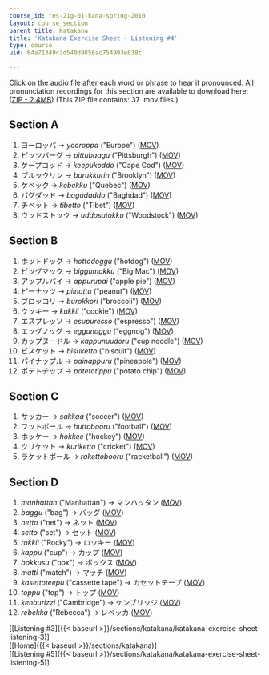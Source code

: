 ```yaml
---
course_id: res-21g-01-kana-spring-2010
layout: course_section
parent_title: Katakana
title: 'Katakana Exercise Sheet - Listening #4'
type: course
uid: 64a71349c3d540d9856ac754993e838c

---
```


Click on the audio file after each word or phrase to hear it pronounced. All pronunciation recordings for this section are available to download here: ([ZIP - 2.4MB](/coursemedia/res-21g-01-kana-spring-2010/2b0581fa7412a90ed14b0d60e07284f1_Section4.zip)) (This ZIP file contains: 37 .mov files.)

Section A
---------

1.  ヨーロッパ → _yooroppa_ ("Europe") ([MOV](http://www.archive.org/download/MITRES21F.01S10_KATAKANA_EXERCISES/4a1.mov))
2.  ピッツバーグ → _pittubaagu_ ("Pittsburgh") ([MOV](http://www.archive.org/download/MITRES21F.01S10_KATAKANA_EXERCISES/4a2.mov))
3.  ケープコッド → _keepukoddo_ ("Cape Cod") ([MOV](http://www.archive.org/download/MITRES21F.01S10_KATAKANA_EXERCISES/4a3.mov))
4.  ブルックリン → _burukkurin_ ("Brooklyn") ([MOV](http://www.archive.org/download/MITRES21F.01S10_KATAKANA_EXERCISES/4a4.mov))
5.  ケベック → _kebekku_ ("Quebec") ([MOV](http://www.archive.org/download/MITRES21F.01S10_KATAKANA_EXERCISES/4a5.mov))
6.  バグダッド → _bagudaddo_ ("Baghdad") ([MOV](http://www.archive.org/download/MITRES21F.01S10_KATAKANA_EXERCISES/4a6.mov))
7.  チベット → _tibetto_ ("Tibet") ([MOV](http://www.archive.org/download/MITRES21F.01S10_KATAKANA_EXERCISES/4a7.mov))
8.  ウッドストック → _uddosutokku_ ("Woodstock") ([MOV](http://www.archive.org/download/MITRES21F.01S10_KATAKANA_EXERCISES/4a8.mov))

Section B
---------

1.  ホットドッグ → _hottodoggu_ ("hotdog") ([MOV](http://www.archive.org/download/MITRES21F.01S10_KATAKANA_EXERCISES/4b1.mov))
2.  ビッグマック → _biggumakku_ ("Big Mac") ([MOV](http://www.archive.org/download/MITRES21F.01S10_KATAKANA_EXERCISES/4b2.mov))
3.  アップルパイ → _appurupai_ ("apple pie") ([MOV](http://www.archive.org/download/MITRES21F.01S10_KATAKANA_EXERCISES/4b3.mov))
4.  ピーナッツ → _piinattu_ ("peanut") ([MOV](http://www.archive.org/download/MITRES21F.01S10_KATAKANA_EXERCISES/4b4.mov))
5.  ブロッコリ → _burokkori_ ("broccoli") ([MOV](http://www.archive.org/download/MITRES21F.01S10_KATAKANA_EXERCISES/4b5.mov))
6.  クッキー → _kukkii_ ("cookie") ([MOV](http://www.archive.org/download/MITRES21F.01S10_KATAKANA_EXERCISES/4b6.mov))
7.  エスプレッソ → _esupuresso_ ("espresso") ([MOV](http://www.archive.org/download/MITRES21F.01S10_KATAKANA_EXERCISES/4b7.mov))
8.  エッグノッグ → _eggunoggu_ ("eggnog") ([MOV](http://www.archive.org/download/MITRES21F.01S10_KATAKANA_EXERCISES/4b8.mov))
9.  カップヌードル → _kappunuudoru_ ("cup noodle") ([MOV](http://www.archive.org/download/MITRES21F.01S10_KATAKANA_EXERCISES/4b9.mov))
10.  ビスケット → _bisuketto_ ("biscuit") ([MOV](http://www.archive.org/download/MITRES21F.01S10_KATAKANA_EXERCISES/4b10.mov))
11.  パイナップル → _painappuru_ ("pineapple") ([MOV](http://www.archive.org/download/MITRES21F.01S10_KATAKANA_EXERCISES/4b11.mov))
12.  ポテトチップ → _potetotippu_ ("potato chip") ([MOV](http://www.archive.org/download/MITRES21F.01S10_KATAKANA_EXERCISES/4b12.mov))

Section C
---------

1.  サッカー → _sakkaa_ ("soccer") ([MOV](http://www.archive.org/download/MITRES21F.01S10_KATAKANA_EXERCISES/4c1.mov))
2.  フットボール → _huttobooru_ ("football") ([MOV](http://www.archive.org/download/MITRES21F.01S10_KATAKANA_EXERCISES/4c2.mov))
3.  ホッケー → _hokkee_ ("hockey") ([MOV](http://www.archive.org/download/MITRES21F.01S10_KATAKANA_EXERCISES/4c3.mov))
4.  クリケット → _kuriketto_ ("cricket") ([MOV](http://www.archive.org/download/MITRES21F.01S10_KATAKANA_EXERCISES/4c4.mov))
5.  ラケットボール → _rakettobooru_ ("racketball") ([MOV](http://www.archive.org/download/MITRES21F.01S10_KATAKANA_EXERCISES/4c5.mov))

Section D
---------

1.  _manhattan_ ("Manhattan") → マンハッタン ([MOV](http://www.archive.org/download/MITRES21F.01S10_KATAKANA_EXERCISES/4d1.mov))
2.  _baggu_ ("bag") → バッグ ([MOV](http://www.archive.org/download/MITRES21F.01S10_KATAKANA_EXERCISES/4d2.mov))
3.  _netto_ ("net") → ネット ([MOV](http://www.archive.org/download/MITRES21F.01S10_KATAKANA_EXERCISES/4d3.mov))
4.  _setto_ ("set") → セット ([MOV](http://www.archive.org/download/MITRES21F.01S10_KATAKANA_EXERCISES/4d4.mov))
5.  _rokkii_ ("Rocky") → ロッキー ([MOV](http://www.archive.org/download/MITRES21F.01S10_KATAKANA_EXERCISES/4d5.mov))
6.  _kappu_ ("cup") → カップ ([MOV](http://www.archive.org/download/MITRES21F.01S10_KATAKANA_EXERCISES/4d6.mov))
7.  _bokkusu_ ("box") → ボックス ([MOV](http://www.archive.org/download/MITRES21F.01S10_KATAKANA_EXERCISES/4d7.mov))
8.  _matti_ ("match") → マッチ ([MOV](http://www.archive.org/download/MITRES21F.01S10_KATAKANA_EXERCISES/4d8.mov))
9.  _kasettoteepu_ ("cassette tape") → カセットテープ ([MOV](http://www.archive.org/download/MITRES21F.01S10_KATAKANA_EXERCISES/4d9.mov))
10.  _toppu_ ("top") → トップ ([MOV](http://www.archive.org/download/MITRES21F.01S10_KATAKANA_EXERCISES/4d10.mov))
11.  _kenburizzi_ ("Cambridge") → ケンブリッジ ([MOV](http://www.archive.org/download/MITRES21F.01S10_KATAKANA_EXERCISES/4d11.mov))
12.  _rebekka_ ("Rebecca") → レベッカ ([MOV](http://www.archive.org/download/MITRES21F.01S10_KATAKANA_EXERCISES/4d12.mov))

  
\[[Listening #3]({{< baseurl >}}/sections/katakana/katakana-exercise-sheet-listening-3)\]  
\[[Home]({{< baseurl >}}/sections/katakana)\]  
\[[Listening #5]({{< baseurl >}}/sections/katakana/katakana-exercise-sheet-listening-5)\]